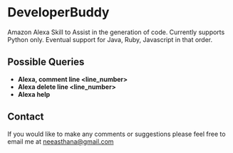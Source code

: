 # DeveloperBuddy
Amazon Alexa Skill to Assist in the generation of code. Currently supports Python only. Eventual support for Java, Ruby, Javascript in that order. 

## Possible Queries
- **Alexa, comment line <line_number>**
- **Alexa delete line <line_number>**
- **Alexa help**

## Contact

If you would like to make any comments or suggestions please feel free to email me at neeasthana@gmail.com